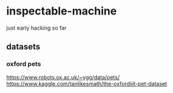 # inspectable-machine
just early hacking so far

## datasets
### oxford pets
https://www.robots.ox.ac.uk/~vgg/data/pets/
https://www.kaggle.com/tanlikesmath/the-oxfordiiit-pet-dataset